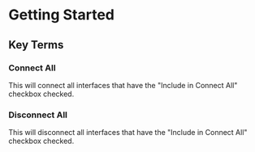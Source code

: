 # Getting Started

## Key Terms

### Connect All
This will connect all interfaces that have the "Include in Connect All" checkbox checked.

### Disconnect All
This will disconnect all interfaces that have the "Include in Connect All" checkbox checked.